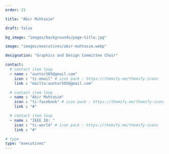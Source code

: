 ```yaml
---
order: 21

title: "Abir Muhtasim"

draft: false

bg_image: "images/backgrounds/page-title.jpg"

image: "images/executives/abir-muhtasim.webp"

designation: "Graphics and Design Committee Chair"

contact:
  # contact item loop
  - name : "auntor505@gmail.com"
    icon : "ti-email" # icon pack : https://themify.me/themify-icons
    link : "mailto:auntor505@gmail.com"

  # contact item loop
  - name : "Abir Muhtasim"
    icon : "ti-facebook" # icon pack : https://themify.me/themify-icons
    link : "#"

  # contact item loop
  - name : "IEEE ID: "
    icon : "ti-world" # icon pack : https://themify.me/themify-icons
    link : "#"

# type
type: "executives"
---
```

